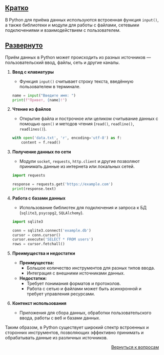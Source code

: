 ## <u>Кратко</u>

В Python для приёма данных используются встроенная функция `input()`, а также библиотеки и модули для работы с файлами,
сетевыми подключениями и взаимодействием с пользователем.

## <u>Развернуто</u>

Приём данных в Python может происходить из разных источников — пользовательский ввод, файлы, сеть и другие каналы.

1. **Ввод с клавиатуры**
    - Функция `input()` считывает строку текста, введённую пользователем в терминале.
    ```python
    name = input("Введите имя: ")
    print(f"Привет, {name}!")
    ```

2. **Чтение из файлов**
    - Открытие файла и построчное или целиком считывание данных с помощью `open()` и методов чтения (`read()`,
      `readline()`, `readlines()`).
    ```python
    with open('data.txt', 'r', encoding='utf-8') as f:
        content = f.read()
    ```

3. **Получение данных по сети**
    - Модули `socket`, `requests`, `http.client` и другие позволяют принимать данные из интернета или локальных сетей.
    ```python
    import requests
 
    response = requests.get('https://example.com')
    print(response.text)
    ```

4. **Работа с базами данных**
    - Использование библиотек для подключения и запроса к БД (`sqlite3`, `psycopg2`, `SQLAlchemy`).
    ```python
    import sqlite3

    conn = sqlite3.connect('example.db')
    cursor = conn.cursor()
    cursor.execute('SELECT * FROM users')
    rows = cursor.fetchall()
    ```

5. **Преимущества и недостатки**
    - **Преимущества:**
        - Большое количество инструментов для разных типов ввода.
        - Интеграция с внешними источниками данных.
    - **Недостатки:**
        - Требует понимания форматов и протоколов.
        - Работа с сетью и файлами может быть асинхронной и требует управления ресурсами.

6. **Контекст использования**
    - Приложения для сбора данных, обработки пользовательского ввода, работы с веб и базами данных.

Таким образом, в Python существует широкий спектр встроенных и сторонних инструментов, позволяющих эффективно принимать
и обрабатывать данные из различных источников.

<div align="right">

[Вернуться к вопросам](../Вопросы.md)

</div>
